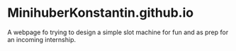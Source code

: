 # MinihuberKonstantin.github.io

A webpage fo trying to design a simple slot machine for fun and as prep for an incoming internship.
